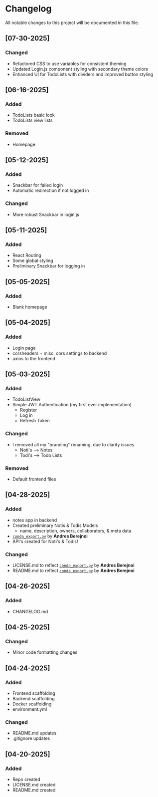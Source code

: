 # Changelog

All notable changes to this project will be documented in this file.

## [07-30-2025]
### Changed
- Refactored CSS to use variables for consistent theming
- Updated Login.js component styling with secondary theme colors
- Enhanced UI for TodoLists with dividers and improved button styling

## [06-16-2025]
### Added
- TodoLists basic look
- TodoLists view lists

### Removed
- Homepage


## [05-12-2025]
### Added
- Snackbar for failed login
- Automatic redirection if not logged in

### Changed
- More robust Snackbar in login.js

## [05-11-2025]
### Added
- React Routing
- Some global styling
- Preliminary Snackbar for logging in


## [05-05-2025]
### Added
- Blank homepage

## [05-04-2025]
### Added
- Login page
- corsheaders + misc. cors settings to backend
- axios to the frontend

## [05-03-2025]
### Added
- TodoListView
- Simple JWT Authentication (my first ever implementation)
    - Register
    - Log in
    - Refresh Token

### Changed
- I removed all my "branding" renaming, due to clarity issues
    - Noti's --> Notes
    - Todi's --> Todo Lists

### Removed
- Default frontend files

## [04-28-2025]
### Added
- notes app in backend
- Created preliminary Notis & Todis Models
    - name, description, owners, collaborators, & meta data
- [`conda_export.py`](https://github.com/andresberejnoi/Conda-Tools) by **Andres Berejnoi**
- API's created for Noti's & Todis!

### Changed
- LICENSE.md to reflect [`conda_export.py`](https://github.com/andresberejnoi/Conda-Tools) by **Andres Berejnoi**
- README.md to reflect [`conda_export.py`](https://github.com/andresberejnoi/Conda-Tools) by **Andres Berejnoi**

## [04-26-2025]
### Added
- CHANGELOG.md

## [04-25-2025]
### Changed
- Minor code formatting changes

## [04-24-2025]
### Added
- Frontend scaffolding
- Backend scaffolding
- Docker scaffolding
- environment.yml 

### Changed
- README.md updates
- .gitignore updates

## [04-20-2025]
### Added
- Repo created
- LICENSE.md created
- README.md created
